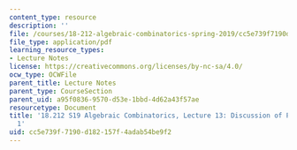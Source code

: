 ```yaml
---
content_type: resource
description: ''
file: /courses/18-212-algebraic-combinatorics-spring-2019/cc5e739f7190d182157f4adab54be9f2_MIT18_212S19_lec13.pdf
file_type: application/pdf
learning_resource_types:
- Lecture Notes
license: https://creativecommons.org/licenses/by-nc-sa/4.0/
ocw_type: OCWFile
parent_title: Lecture Notes
parent_type: CourseSection
parent_uid: a95f0836-9570-d53e-1bbd-4d62a43f57ae
resourcetype: Document
title: '18.212 S19 Algebraic Combinatorics, Lecture 13: Discussion of Problem Set
  1'
uid: cc5e739f-7190-d182-157f-4adab54be9f2
---
```

